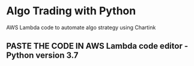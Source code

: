 # Algo Trading with Python 
AWS Lambda code to automate algo strategy using Chartink

## PASTE THE CODE IN AWS Lambda code editor - Python version 3.7


